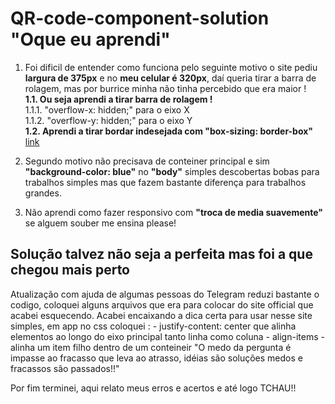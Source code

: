 <h1>QR-code-component-solution "Oque eu aprendi"</h1>


1. Foi dificil de entender como funciona pelo seguinte motivo o site 
pediu <b>largura de 375px</b> e no <b>meu celular é 320px</b>, 
daí queria tirar a barra de rolagem, mas por burrice minha não tinha
percebido que era maior !<br>
  <b> 1.1. Ou seja aprendi a tirar barra de rolagem !</b><br>
        1.1.1. "overflow-x: hidden;" para o eixo X <br>
        1.1.2. "overflow-y: hidden;" para o eixo Y <br>
  <b> 1.2. Aprendi a tirar bordar indesejada com "box-sizing: border-box"</b> [link](https://www.alura.com.br/artigos/entendendo-como-funciona-box-model-e-o-box-sizing?gclid=CjwKCAjw9e6SBhB2EiwA5myr9iZKPu7b84kU49919CZ69nIlNeYdJw2OA-qMjzaPcCgCc2WxYh33ABoCRsoQAvD_BwE)

2. Segundo motivo não precisava de conteiner principal e sim
<b>"background-color: blue"</b> no <b>"body"</b> simples descobertas bobas para 
trabalhos simples mas que fazem bastante diferença para trabalhos
grandes.

3. Não aprendi como fazer responsivo com <b>"troca de media suavemente"</b> se
alguem souber me ensina please!

<h2>Solução talvez não seja a perfeita mas foi a que chegou mais perto</h2>
Atualização com ajuda de algumas pessoas do Telegram reduzi bastante o codigo, coloquei alguns arquivos que era para colocar do site official que acabei esquecendo.
Acabei encaixando a dica certa para usar nesse site simples, em app no css coloquei :
- justify-content: center que alinha elementos ao longo do eixo principal tanto linha como coluna
- align-items - alinha um item filho dentro de um conteineir
"O medo da pergunta é impasse ao fracasso que leva ao atrasso, idéias são soluções medos e fracassos são passados!!"

Por fim terminei, aqui relato meus erros e acertos e até logo TCHAU!!
